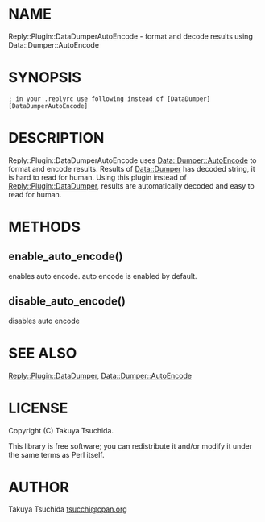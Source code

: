 # NAME

Reply::Plugin::DataDumperAutoEncode - format and decode results using Data::Dumper::AutoEncode

# SYNOPSIS

    ; in your .replyrc use following instead of [DataDumper]
    [DataDumperAutoEncode]

# DESCRIPTION

Reply::Plugin::DataDumperAutoEncode uses [Data::Dumper::AutoEncode](https://metacpan.org/pod/Data::Dumper::AutoEncode) to format and encode results.
Results of [Data::Dumper](https://metacpan.org/pod/Data::Dumper) has decoded string, it is hard to read for human. Using this plugin
instead of [Reply::Plugin::DataDumper](https://metacpan.org/pod/Reply::Plugin::DataDumper), results are automatically decoded and easy to read for human.

# METHODS

## enable\_auto\_encode()

enables auto encode. auto encode is enabled by default.

## disable\_auto\_encode()

disables auto encode

# SEE ALSO

[Reply::Plugin::DataDumper](https://metacpan.org/pod/Reply::Plugin::DataDumper), [Data::Dumper::AutoEncode](https://metacpan.org/pod/Data::Dumper::AutoEncode)

# LICENSE

Copyright (C) Takuya Tsuchida.

This library is free software; you can redistribute it and/or modify
it under the same terms as Perl itself.

# AUTHOR

Takuya Tsuchida <tsucchi@cpan.org>

